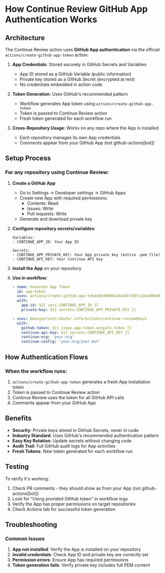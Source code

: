 # How Continue Review GitHub App Authentication Works

## Architecture

The Continue Review action uses **GitHub App authentication** via the official `actions/create-github-app-token` action:

1. **App Credentials**: Stored securely in GitHub Secrets and Variables
   - App ID stored as a GitHub Variable (public information)
   - Private key stored as a GitHub Secret (encrypted at rest)
   - No credentials embedded in action code

2. **Token Generation**: Uses GitHub's recommended pattern
   - Workflow generates App token using `actions/create-github-app-token`
   - Token is passed to Continue Review action
   - Fresh token generated for each workflow run

3. **Cross-Repository Usage**: Works on any repo where the App is installed
   - Each repository manages its own App credentials
   - Comments appear from your GitHub App (not github-actions[bot])

## Setup Process

### For any repository using Continue Review:

1. **Create a GitHub App**
   - Go to Settings → Developer settings → GitHub Apps
   - Create new App with required permissions:
     - Contents: Read
     - Issues: Write
     - Pull requests: Write
   - Generate and download private key

2. **Configure repository secrets/variables**:
   ```
   Variables:
   - CONTINUE_APP_ID: Your App ID
   
   Secrets:
   - CONTINUE_APP_PRIVATE_KEY: Your App private key (entire .pem file)
   - CONTINUE_API_KEY: Your Continue API key
   ```

3. **Install the App** on your repository

4. **Use in workflow**:
   ```yaml
   - name: Generate App Token
     id: app-token
     uses: actions/create-github-app-token@5d869da34e18e7287c1daad50e0b8ea0f506ce69 # v2.0.0
     with:
       app-id: ${{ vars.CONTINUE_APP_ID }}
       private-key: ${{ secrets.CONTINUE_APP_PRIVATE_KEY }}
   
   - uses: bdougie/contributor.info/actions/continue-review@main
     with:
       github-token: ${{ steps.app-token.outputs.token }}
       continue-api-key: ${{ secrets.CONTINUE_API_KEY }}
       continue-org: 'your-org'
       continue-config: 'your-org/your-bot'
   ```

## How Authentication Flows

### When the workflow runs:
1. `actions/create-github-app-token` generates a fresh App installation token
2. Token is passed to Continue Review action
3. Continue Review uses the token for all GitHub API calls
4. Comments appear from your GitHub App

## Benefits

- **Security**: Private keys stored in GitHub Secrets, never in code
- **Industry Standard**: Uses GitHub's recommended authentication pattern
- **Easy Key Rotation**: Update secrets without changing code
- **Audit Trail**: Full GitHub audit logs for App activities
- **Fresh Tokens**: New token generated for each workflow run

## Testing

To verify it's working:
1. Check PR comments - they should show as from your App (not github-actions[bot])
2. Look for "Using provided GitHub token" in workflow logs
3. Verify the App has proper permissions on target repositories
4. Check Actions tab for successful token generation

## Troubleshooting

### Common Issues

1. **App not installed**: Verify the App is installed on your repository
2. **Invalid credentials**: Check App ID and private key are correctly set
3. **Permission errors**: Ensure App has required permissions
4. **Token generation fails**: Verify private key includes full PEM content